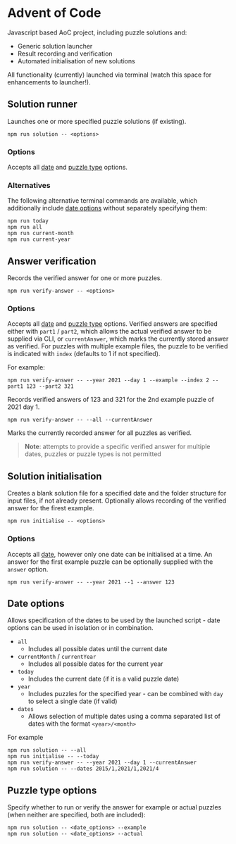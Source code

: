 # Advent of Code

Javascript based AoC project, including puzzle solutions and:
  - Generic solution launcher
  - Result recording and verification
  - Automated initialisation of new solutions

All functionality (currently) launched via terminal (watch this space for enhancements to launcher!).

## Solution runner

Launches one or more specified puzzle solutions (if existing).

```
npm run solution -- <options>
```

### Options
Accepts all [date](#date-options) and [puzzle type](#puzzle-type-options) options. 

### Alternatives
The following alternative terminal commands are available, which additionally include [date options](#date-options) without separately specifying them:

```
npm run today
npm run all
npm run current-month
npm run current-year
```

## Answer verification
Records the verified answer for one or more puzzles.

```
npm run verify-answer -- <options>
```

### Options
Accepts all [date](#date-options) and [puzzle type](#puzzle-type-options) options. Verified answers are specified either with `part1` / `part2`, which allows the actual verified answer to be supplied via CLI, or `currentAnswer`, which marks the currently stored answer as verified. For puzzles with multiple example files, the puzzle to be verified is indicated with `index` (defaults to 1 if not specified).

For example:
```
npm run verify-answer -- --year 2021 --day 1 --example --index 2 --part1 123 --part2 321
```
Records verified answers of 123 and 321 for the 2nd example puzzle of 2021 day 1.

```
npm run verify-answer -- --all --currentAnswer
```
Marks the currently recorded answer for all puzzles as verified.

> **Note**: attempts to provide a specific verified answer for multiple dates, puzzles or puzzle types is not permitted


## Solution initialisation
Creates a blank solution file for a specified date and the folder structure for input files, if not already present. Optionally allows recording of the verified answer for the firest example.

```
npm run initialise -- <options>
```

### Options
Accepts all [date](#date-options), however only one date can be initialised at a time. An answer for the first example puzzle can be optionally supplied with the `answer` option.

```
npm run verify-answer -- --year 2021 --1 --answer 123
```

## Date options
Allows specification of the dates to be used by the launched script - date options can be used in isolation or in combination.

  - `all`
    - Includes all possible dates until the current date
  - `currentMonth` / `currentYear`
	- Includes all possible dates for the current year
  - `today`
    - Includes the current date (if it is a valid puzzle date)
  - `year`
    - Includes puzzles for the specified year - can be combined with `day` to select a single date (if valid)
  - `dates`
    - Allows selection of multiple dates using a comma separated list of dates with the format `<year>/<month>`

For example
```
npm run solution -- --all
npm run initialise -- --today
npm run verify-answer -- --year 2021 --day 1 --currentAnswer
npm run solution -- --dates 2015/1,2021/1,2021/4
```


## Puzzle type options
Specify whether to run or verify the answer for example or actual puzzles (when neither are specified, both are included):

```
npm run solution -- <date_options> --example
npm run solution -- <date_options> --actual
```